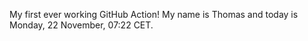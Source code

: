 My first ever working GitHub Action!
My name is Thomas and today is Monday, 22 November, 07:22 CET. 
